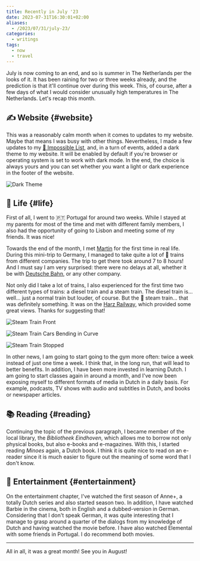 ```yaml
---
title: Recently in July '23
date: 2023-07-31T16:30:01+02:00
aliases:
  - /2023/07/31/july-23/
categories:
  - writings
tags:
  - now
  - travel
---
```


July is now coming to an end, and so is summer in The Netherlands per the looks of it. It has been
raining for two or three weeks already, and the prediction is that it'll continue over during this week.
This, of course, after a few days of what I would consider unusually high temperatures in The Netherlands.
Let's recap this month.

<!--more-->

## ✍️ Website {#website}

This was a reasonably calm month when it comes to updates to my website. Maybe that means I was busy
with other things. Nevertheless, I made a few updates to my [🚀 Impossible List](/impossible-list/), and,
in a turn of events, added a dark theme to my website. It will be enabled by default if you're browser
or operating system is set to work with dark mode. In the end, the choice is always yours and you can
set whether you want a light or dark experience in the footer of the website.

![Dark Theme](cdn:/2023-07-website-dark-theme)

## 🍄 Life {#life}

First of all, I went to 🇵🇹 Portugal for around two weeks. While I stayed at my parents for most of the time
and met with different family members, I also had the opportunity of going to Lisbon and meeting some of my friends.
It was nice!

Towards the end of the month, I met [Martin](https://mew.tv/) for the first time in real life. During this mini-trip
to Germany, I managed to take quite a lot of 🚝 trains from different companies. The trip to get there took around 7 to 8 hours!
And I must say I am very surprised: there were no delays at all, whether it be with
[Deutsche Bahn](/2023/02/26/a-deutsche-bahn-tale-on-ice/), or any other company.

Not only did I take a lot of trains, I also experienced for the first time two different types of trains:
a diesel train and a steam train. The diesel train is... well... just a normal train but louder, of course.
But the 🚂 steam train... that was definitely something. It was on the [Harz Railway](https://en.wikipedia.org/wiki/Harz_Railway),
which provided some great views. Thanks for suggesting that!

<div class='fg' style='grid-template-columns: repeat(3, 1fr);'>

![](cdn:/2023-07-steam-train-01 "Steam Train Front")

![](cdn:/2023-07-steam-train-02 "Steam Train Cars Bending in Curve")

![](cdn:/2023-07-steam-train-03 "Steam Train Stopped")

</div>

In other news, I am going to start going to the gym more often: twice a week instead of just one time a week.
I think that, in the long run, that will lead to better benefits. In addition, I have been more invested in learning
Dutch. I am going to start classes again in around a month, and I've now been exposing myself to different
formats of media in Dutch in a daily basis. For example, podcasts, TV shows with audio and subtitles in Dutch,
and books or newspaper articles.

## 📚 Reading {#reading}

Continuing the topic of the previous paragraph, I became member of the local library, the *Bibliotheek Eindhoven*,
which allows me to borrow not only physical books, but also e-books and e-magazines. With this, I started reading
*Minoes* again, a Dutch book. I think it is quite nice to read on an e-reader since it is much easier to figure out
the meaning of some word that I don't know.

## 🍿 Entertainment {#entertainment}

On the entertainment chapter, I've watched the first season of Anne+, a totally Dutch series and also
started season two. In addition, I have watched Barbie in the cinema, both in English and a dubbed-version
in German. Considering that I don't speak German, it was quite interesting that I manage to grasp around a
quarter of the dialogs from my knowledge of Dutch and having watched the movie before. I have also watched Elemental
with some friends in Portugal. I do recommend both movies.

<hr>

All in all, it was a great month! See you in August!
